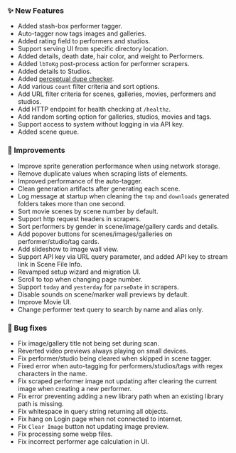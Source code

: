 ### ✨ New Features

- Added stash-box performer tagger.
- Auto-tagger now tags images and galleries.
- Added rating field to performers and studios.
- Support serving UI from specific directory location.
- Added details, death date, hair color, and weight to Performers.
- Added `lbToKg` post-process action for performer scrapers.
- Added details to Studios.
- Added [perceptual dupe checker](/sceneDuplicateChecker).
- Add various `count` filter criteria and sort options.
- Add URL filter criteria for scenes, galleries, movies, performers and studios.
- Add HTTP endpoint for health checking at `/healthz`.
- Add random sorting option for galleries, studios, movies and tags.
- Support access to system without logging in via API key.
- Added scene queue.

### 🎨 Improvements

- Improve sprite generation performance when using network storage.
- Remove duplicate values when scraping lists of elements.
- Improved performance of the auto-tagger.
- Clean generation artifacts after generating each scene.
- Log message at startup when cleaning the `tmp` and `downloads` generated folders takes more than one second.
- Sort movie scenes by scene number by default.
- Support http request headers in scrapers.
- Sort performers by gender in scene/image/gallery cards and details.
- Add popover buttons for scenes/images/galleries on performer/studio/tag cards.
- Add slideshow to image wall view.
- Support API key via URL query parameter, and added API key to stream link in Scene File Info.
- Revamped setup wizard and migration UI.
- Scroll to top when changing page number.
- Support `today` and `yesterday` for `parseDate` in scrapers.
- Disable sounds on scene/marker wall previews by default.
- Improve Movie UI.
- Change performer text query to search by name and alias only.

### 🐛 Bug fixes

- Fix image/gallery title not being set during scan.
- Reverted video previews always playing on small devices.
- Fix performer/studio being cleared when skipped in scene tagger.
- Fixed error when auto-tagging for performers/studios/tags with regex characters in the name.
- Fix scraped performer image not updating after clearing the current image when creating a new performer.
- Fix error preventing adding a new library path when an existing library path is missing.
- Fix whitespace in query string returning all objects.
- Fix hang on Login page when not connected to internet.
- Fix `Clear Image` button not updating image preview.
- Fix processing some webp files.
- Fix incorrect performer age calculation in UI.
